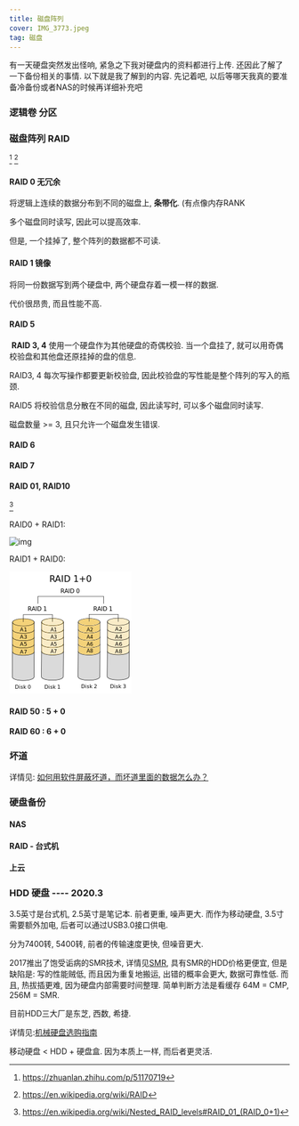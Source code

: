 ```yaml
---
title: 磁盘阵列
cover: IMG_3773.jpeg
tag: 磁盘
---
```

有一天硬盘突然发出怪响, 紧急之下我对硬盘内的资料都进行上传. 还因此了解了一下备份相关的事情.
以下就是我了解到的内容. 先记着吧, 以后等哪天我真的要准备冷备份或者NAS的时候再详细补充吧
<!--more-->
### 逻辑卷 分区

### 磁盘阵列  RAID

 [^RAID0] [^RAID1]

#### RAID 0 无冗余

将逻辑上连续的数据分布到不同的磁盘上, **条带化**. (有点像内存RANK

多个磁盘同时读写, 因此可以提高效率.

但是, 一个挂掉了, 整个阵列的数据都不可读.

#### RAID 1 镜像

将同一份数据写到两个硬盘中, 两个硬盘存着一模一样的数据.

代价很昂贵, 而且性能不高.

#### RAID 5

​ **RAID 3, 4**  使用一个硬盘作为其他硬盘的奇偶校验. 当一个盘挂了, 就可以用奇偶校验盘和其他盘还原挂掉的盘的信息.

RAID3, 4 每次写操作都要更新校验盘, 因此校验盘的写性能是整个阵列的写入的瓶颈.

RAID5 将校验信息分散在不同的磁盘, 因此读写时, 可以多个磁盘同时读写.

磁盘数量 >= 3, 且只允许一个磁盘发生错误.

#### RAID 6

#### RAID 7

#### RAID 01, RAID10

 [^RAID2]

RAID0 + RAID1:

![img](https://upload.wikimedia.org/wikipedia/commons/thumb/a/ad/RAID_01.svg/180px-RAID_01.svg.png)

RAID1 + RAID0:

![img](/assets/posts_ref/220px-RAID_10_01.svg.png)

#### RAID 50 : 5 + 0

#### RAID 60 : 6 + 0

### 坏道

详情见: [如何用软件屏蔽坏道，而坏道里面的数据怎么办？](https://www.zhihu.com/question/20544968/answer/22150412)

### 硬盘备份

#### NAS

#### RAID - 台式机

#### 上云

### HDD 硬盘 ---- 2020.3

3.5英寸是台式机, 2.5英寸是笔记本. 前者更重, 噪声更大. 而作为移动硬盘, 3.5寸需要额外加电, 后者可以通过USB3.0接口供电.

分为7400转, 5400转, 前者的传输速度更快, 但噪音更大.

2017推出了饱受诟病的SMR技术, 详情见[SMR](https://www.bilibili.com/video/av69892973), 具有SMR的HDD价格更便宜, 但是缺陷是: 写的性能贼低, 而且因为重复地搬运, 出错的概率会更大, 数据可靠性低. 而且, 热拔插更难, 因为硬盘内部需要时间整理. 简单判断方法是看缓存 64M = CMP, 256M = SMR.

目前HDD三大厂是东芝, 西数, 希捷.

详情见:[机械硬盘选购指南](https://zhuanlan.zhihu.com/p/74275200)

移动硬盘 < HDD + 硬盘盒. 因为本质上一样, 而后者更灵活.

[^RAID0]:<https://zhuanlan.zhihu.com/p/51170719>
[^RAID1]:<https://en.wikipedia.org/wiki/RAID>
[^RAID2]:<https://en.wikipedia.org/wiki/Nested_RAID_levels#RAID_01_(RAID_0+1)>
